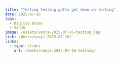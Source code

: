 ```yaml
---
title: "Testing testing gotta get down on testing"
date: 2025-07-16
tags:
  - Digital Ocean
  - VanJS
image: /assets/vanjs-2025-07-16-testing.jpg
link: /decks/vanjs-2025-07-16/
links:
  - type: slides
    url: /decks/vanjs-2025-07-16-testing/
    
---
```

